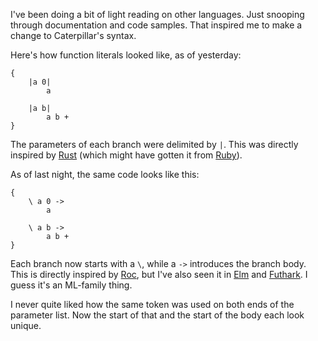 I've been doing a bit of light reading on other languages. Just snooping through
documentation and code samples. That inspired me to make a change to
Caterpillar's syntax.

Here's how function literals looked like, as of yesterday:

```
{
    |a 0|
        a

    |a b|
        a b +
}
```

The parameters of each branch were delimited by `|`. This was directly inspired
by [Rust] (which might have gotten it from [Ruby]).

As of last night, the same code looks like this:

```
{
    \ a 0 ->
        a

    \ a b ->
        a b +
}
```

Each branch now starts with a `\`, while a `->` introduces the branch body. This
is directly inspired by [Roc], but I've also seen it in [Elm] and [Futhark]. I
guess it's an ML-family thing.

I never quite liked how the same token was used on both ends of the parameter
list. Now the start of that and the start of the body each look unique.

[Rust]: https://www.rust-lang.org/
[Ruby]: https://www.ruby-lang.org/
[Roc]: https://www.roc-lang.org/
[Elm]: https://elm-lang.org/
[Futhark]: https://futhark-lang.org/
